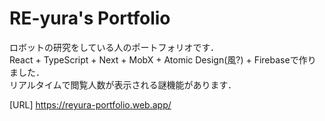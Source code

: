 # RE-yura's Portfolio
 
ロボットの研究をしている人のポートフォリオです．  
React + TypeScript + Next + MobX + Atomic Design(風?) + Firebaseで作りました．  
リアルタイムで閲覧人数が表示される謎機能があります．
 
[URL]
https://reyura-portfolio.web.app/
